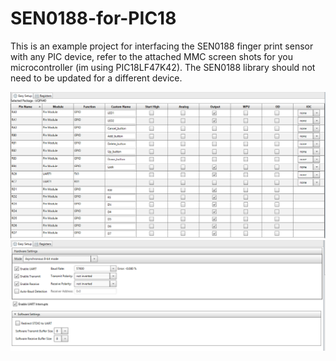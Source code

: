 # SEN0188-for-PIC18
This is an example project for interfacing the SEN0188 finger print sensor with any PIC device, refer to the attached MMC screen shots for you microcontroller (im using PIC18LF47K42). The SEN0188 library should not need to be updated for a different device.

![alt text](https://github.com/BilalAzhar0/SEN0188-for-PIC18/blob/main/Pin%20setup.png?raw=true)
![alt text](https://github.com/BilalAzhar0/SEN0188-for-PIC18/blob/main/UART1%20settings.png?raw=true)
